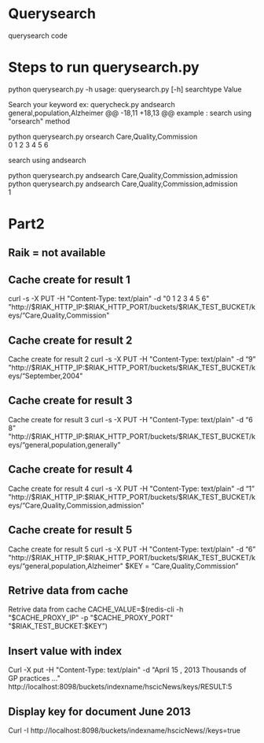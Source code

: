 # Querysearch
querysearch code
<h1>Steps to run querysearch.py</h1>

python querysearch.py -h
usage: querysearch.py [-h] searchtype Value

Search your keyword ex: querycheck.py andsearch general,population,Alzheimer
@@ -18,11 +18,13 @@ example :
search using  "orsearch" method

python querysearch.py orsearch Care,Quality,Commission
<br>
0 1 2 3 4 5 6

search using andsearch

python querysearch.py andsearch Care,Quality,Commission,admission
python querysearch.py andsearch Care,Quality,Commission,admission
<br>
1
<h1>Part2</h1>
<h2>Raik = not available</h2>
<h2>Cache create for result 1</h2>
curl -s -X PUT -H "Content-Type: text/plain" -d "0 1 2 3 4 5 6" "http://$RIAK_HTTP_IP:$RIAK_HTTP_PORT/buckets/$RIAK_TEST_BUCKET/keys/“Care,Quality,Commission"
<h2>Cache create for result 2</h2>
Cache create for result 2
curl -s -X PUT -H "Content-Type: text/plain" -d “9” "http://$RIAK_HTTP_IP:$RIAK_HTTP_PORT/buckets/$RIAK_TEST_BUCKET/keys/“September,2004"
<h2>Cache create for result 3</h2>
Cache create for result 3
curl -s -X PUT -H "Content-Type: text/plain" -d “6 8” "http://$RIAK_HTTP_IP:$RIAK_HTTP_PORT/buckets/$RIAK_TEST_BUCKET/keys/“general,population,generally"
<h2>Cache create for result 4</h2>
Cache create for result 4
curl -s -X PUT -H "Content-Type: text/plain" -d “1” "http://$RIAK_HTTP_IP:$RIAK_HTTP_PORT/buckets/$RIAK_TEST_BUCKET/keys/“Care,Quality,Commission,admission"
<h2>Cache create for result 5</h2>
Cache create for result 5
curl -s -X PUT -H "Content-Type: text/plain" -d “6” "http://$RIAK_HTTP_IP:$RIAK_HTTP_PORT/buckets/$RIAK_TEST_BUCKET/keys/“general,population,Alzheimer"
$KEY = “Care,Quality,Commission”
<h2>Retrive data from cache </h2>
Retrive data from cache 
CACHE_VALUE=$(redis-cli -h "$CACHE_PROXY_IP" -p "$CACHE_PROXY_PORT" "$RIAK_TEST_BUCKET:$KEY”)
<h2>Insert value with index </h2>
Curl -X put -H "Content-Type: text/plain" -d "April 15 , 2013 Thousands of GP practices ..."  http://localhost:8098/buckets/indexname/hscicNews/keys/RESULT:5
<h2>Display key for document June 2013</h2>
Curl -I http://localhost:8098/buckets/indexname/hscicNews//keys=true


